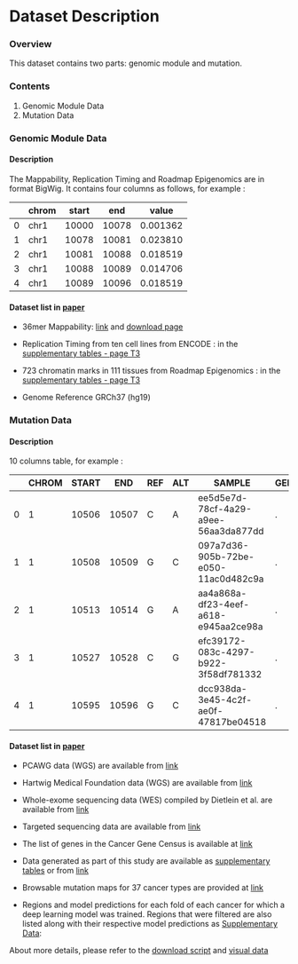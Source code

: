 # Dataset Description

### Overview

This dataset contains two parts: genomic module and mutation. 

### Contents

1. Genomic Module Data
2. Mutation Data

### Genomic Module Data

#### Description

The Mappability, Replication Timing and Roadmap Epigenomics are in format BigWig. It contains four columns as follows, for example :

| |chrom|start|end|value|
|---|---|---|---|---|
0|chr1|10000|10078|0.001362|
1|chr1|10078|10081|0.023810|
2|chr1|10081|10088|0.018519|
3|chr1|10088|10089|0.014706|
4|chr1|10089|10096|0.018519|

#### Dataset list in [paper](https://www.nature.com/articles/s41587-022-01353-8#data-availability)

- 36mer Mappability: [link](https://genome.ucsc.edu/cgi-bin/hgFileUi?db=hg19&g=wgEncodeMapability) and [download page](https://hgdownload.soe.ucsc.edu/goldenPath/hg19/encodeDCC/wgEncodeMapability/)

- Replication Timing from ten cell lines from ENCODE : in the [supplementary tables - page T3](https://static-content.springer.com/esm/art%3A10.1038%2Fs41587-022-01353-8/MediaObjects/41587_2022_1353_MOESM3_ESM.xlsx) 

- 723 chromatin marks in 111 tissues from Roadmap Epigenomics : in the [supplementary tables - page T3](https://static-content.springer.com/esm/art%3A10.1038%2Fs41587-022-01353-8/MediaObjects/41587_2022_1353_MOESM3_ESM.xlsx) 

- Genome Reference GRCh37 (hg19) 

### Mutation Data

#### Description

10 columns table, for example :

| |CHROM|START|END|REF|ALT|SAMPLE|GENE|ANNOT|MUT|CONTEXT|
|---|---|---|---|---|---|---|---|---|---|---|
|0|1|10506|10507|C|A|ee5d5e7d-78cf-4a29-a9ee-56aa3da877dd|.|Noncoding|C>A|CCT|
|1|1|10508|10509|G|C|097a7d36-905b-72be-e050-11ac0d482c9a|.|Noncoding|G>C|TGA|
|2|1|10513|10514|G|A|aa4a868a-df23-4eef-a618-e945aa2ce98a|.|Noncoding|G>A|AGA|
|3|1|10527|10528|C|G|efc39172-083c-4297-b922-3f58df781332|.|Noncoding|C>G|CCT|
|4|1|10595|10596|G|C|dcc938da-3e45-4c2f-ae0f-47817be04518|.|Noncoding|G>C|TGT|

#### Dataset list in [paper](https://www.nature.com/articles/s41587-022-01353-8#data-availability)

- PCAWG data (WGS) are available from  [link](https://dcc.icgc.org/releases/PCAWG/)

<!-- ```
(base) [j_wang@n02 downloads]$ wget -c -r --no-parent --progress --no-check-certificate https://cb.csail.mit.edu/cb/DIG/downloads/mutation_files/PCAWG/ICGC_only/

``` -->
- Hartwig Medical Foundation data (WGS) are available from  [link](https://database.hartwigmedicalfoundation.nl/)

- Whole-exome sequencing data (WES) compiled by Dietlein et al. are available from  [link](http://www.cancer-genes.org/)

- Targeted sequencing data are available from  [link](https://www.cbioportal.org/)

- The list of genes in the Cancer Gene Census is available at  [link](https://cancer.sanger.ac.uk/cosmic/download)

- Data generated as part of this study are available as [supplementary tables](https://static-content.springer.com/esm/art%3A10.1038%2Fs41587-022-01353-8/MediaObjects/41587_2022_1353_MOESM3_ESM.xlsx) or from [link](http://dig-cancer.csail.mit.edu/)

<!-- ```
wget -c -r --no-parent --progress --no-check-certificate https://cb.csail.mit.edu/cb/DIG/downloads/ 

(base) [j_wang@n02 downloads]$ tree -L 2
.
|-- [ 541]  annotions
|   |-- [   6]  coding
|   |-- [ 490]  index.html
|   |-- [   6]  noncoding
|   |-- [   8]  splicing
|   `-- [  26]  style.css
|-- [3.6G]  dig_data_files
|   |-- [144M]  element_data.h5
|   |-- [180M]  gene_data.h5
|   |-- [152M]  genome_counts.h5
|   |-- [3.0G]  hg19.fasta
|   |-- [3.5K]  hg19.fasta.fai
|   |-- [ 912]  index.html
|   |-- [144M]  sites_data.h5
|   `-- [  26]  style.css
|-- [ 473]  examples
|   |-- [  13]  PCAWG_ICGC_subset
|   |-- [  12]  PCAWG_all
|   |-- [ 418]  index.html
|   `-- [  26]  style.css
|-- [ 555]  mutation_files
|   |-- [  31]  Dietlein_2019
|   |-- [   5]  PCAWG
|   |-- [ 502]  index.html
|   `-- [  13]  megacohorts
`-- [2.4G]  mutation_maps
    |-- [ 67M]  Adenocarcinoma_tumors_SNV_MNV_INDEL_msi_low.Pretrained.h5
    |-- [ 67M]  Biliary-AdenoCA_SNV_MNV_INDEL.Pretrained.h5
    |-- [ 77M]  Bladder-TCC_SNV_MNV_INDEL.Pretrained.h5
    |-- ....

``` -->

- Browsable mutation maps for 37 cancer types are provided at [link](https://resgen.io/maxsh/Cancer_Mutation_Maps/views)

- Regions and model predictions for each fold of each cancer for which a deep learning model was trained. Regions that were filtered are also listed along with their respective model predictions as [Supplementary Data](https://static-content.springer.com/esm/art%3A10.1038%2Fs41587-022-01353-8/MediaObjects/41587_2022_1353_MOESM4_ESM.zip): <br>

About more details, please refer to the [download script](https://github.com/jinxin-wang/RepDigDrive/blob/main/scripts/download_data_resources.sh) and [visual data](https://github.com/jinxin-wang/RepDigDrive/tree/main/visual/data)

<!-- ### Extended data in paper

1. [Detailed overview of the Dig model](https://www.nature.com/articles/s41587-022-01353-8/figures/5) :

![Dig model](https://media.springernature.com/full/springer-static/esm/art%3A10.1038%2Fs41587-022-01353-8/MediaObjects/41587_2022_1353_Fig5_ESM.jpg)

2. [Epigenetic input features](https://www.nature.com/articles/s41587-022-01353-8/figures/6)

<img src="https://media.springernature.com/full/springer-static/esm/art%3A10.1038%2Fs41587-022-01353-8/MediaObjects/41587_2022_1353_Fig6_ESM.jpg" width="500" >

3. [Cryptic splice SNV enrichment](https://www.nature.com/articles/s41587-022-01353-8/figures/7)

<img src="https://media.springernature.com/full/springer-static/esm/art%3A10.1038%2Fs41587-022-01353-8/MediaObjects/41587_2022_1353_Fig7_ESM.jpg" width="500" >

4. [distribution of activating mutations in gene-tumor pairs](https://www.nature.com/articles/s41587-022-01353-8/figures/8)

<img src="https://media.springernature.com/full/springer-static/esm/art%3A10.1038%2Fs41587-022-01353-8/MediaObjects/41587_2022_1353_Fig8_ESM.jpg" width="500" >

 -->


